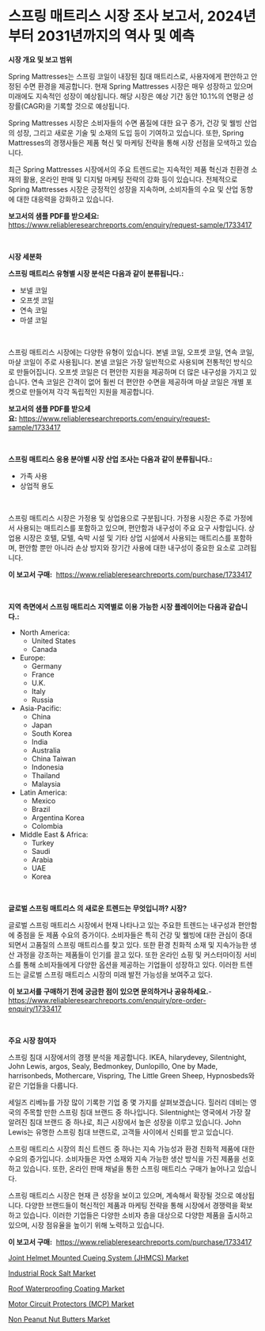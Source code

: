 <p><h1>스프링 매트리스 시장 조사 보고서, 2024년부터 2031년까지의 역사 및 예측</h1></p><p><strong>시장 개요 및 보고 범위</strong></p>
<p><p>Spring Mattresses는 스프링 코일이 내장된 침대 매트리스로, 사용자에게 편안하고 안정된 수면 환경을 제공합니다. 현재 Spring Mattresses 시장은 매우 성장하고 있으며 미래에도 지속적인 성장이 예상됩니다. 해당 시장은 예상 기간 동안 10.1%의 연평균 성장률(CAGR)을 기록할 것으로 예상됩니다. </p><p>Spring Mattresses 시장은 소비자들의 수면 품질에 대한 요구 증가, 건강 및 웰빙 산업의 성장, 그리고 새로운 기술 및 소재의 도입 등이 기여하고 있습니다. 또한, Spring Mattresses의 경쟁사들은 제품 혁신 및 마케팅 전략을 통해 시장 선점을 모색하고 있습니다. </p><p>최근 Spring Mattresses 시장에서의 주요 트렌드로는 지속적인 제품 혁신과 친환경 소재의 활용, 온라인 판매 및 디지털 마케팅 전략의 강화 등이 있습니다. 전체적으로 Spring Mattresses 시장은 긍정적인 성장을 지속하며, 소비자들의 수요 및 산업 동향에 대한 대응력을 강화하고 있습니다.</p></p>
<p><strong>보고서의 샘플 PDF를 받으세요:</strong> <a href="https://www.reliableresearchreports.com/enquiry/request-sample/1733417">https://www.reliableresearchreports.com/enquiry/request-sample/1733417</a></p>
<p>&nbsp;</p>
<p><strong>시장 세분화</strong></p>
<p><strong>스프링 매트리스 유형별 시장 분석은 다음과 같이 분류됩니다.:</strong></p>
<p><ul><li>보넬 코일</li><li>오프셋 코일</li><li>연속 코일</li><li>마셜 코일</li></ul></p>
<p>&nbsp;</p>
<p><p>스프링 매트리스 시장에는 다양한 유형이 있습니다. 본넬 코일, 오프셋 코일, 연속 코일, 마샬 코일이 주로 사용됩니다. 본넬 코일은 가장 일반적으로 사용되며 전통적인 방식으로 만들어집니다. 오프셋 코일은 더 편안한 지원을 제공하며 더 많은 내구성을 가지고 있습니다. 연속 코일은 간격이 없어 훨씬 더 편안한 수면을 제공하며 마샬 코일은 개별 포켓으로 만들어져 각각 독립적인 지원을 제공합니다.</p></p>
<p><strong>보고서의 샘플 PDF를 받으세요:</strong>&nbsp;<a href="https://www.reliableresearchreports.com/enquiry/request-sample/1733417">https://www.reliableresearchreports.com/enquiry/request-sample/1733417</a></p>
<p>&nbsp;</p>
<p><strong> 스프링 매트리스 응용 분야별 시장 산업 조사는 다음과 같이 분류됩니다.:</strong></p>
<p><ul><li>가족 사용</li><li>상업적 용도</li></ul></p>
<p>&nbsp;</p>
<p><p>스프링 매트리스 시장은 가정용 및 상업용으로 구분됩니다. 가정용 시장은 주로 가정에서 사용되는 매트리스를 포함하고 있으며, 편안함과 내구성이 주요 요구 사항입니다. 상업용 시장은 호텔, 모텔, 숙박 시설 및 기타 상업 시설에서 사용되는 매트리스를 포함하며, 편안함 뿐만 아니라 손상 방지와 장기간 사용에 대한 내구성이 중요한 요소로 고려됩니다.</p></p>
<p><strong>이 보고서 구매:</strong>&nbsp; <a href="https://www.reliableresearchreports.com/purchase/1733417">https://www.reliableresearchreports.com/purchase/1733417</a></p>
<p>&nbsp;</p>
<p><strong>지역 측면에서 스프링 매트리스 지역별로 이용 가능한 시장 플레이어는 다음과 같습니다.:</strong></p>
<p><ul>
    <li>
        North America:
        <ul>
            <li>United States</li>
            <li>Canada</li>
        </ul>
    </li>
    <li>
        Europe:
        <ul>
            <li>Germany</li>
            <li>France</li>
            <li>U.K.</li>
            <li>Italy</li>
            <li>Russia</li>
        </ul>
    </li>
    <li>
        Asia-Pacific:
        <ul>
            <li>China</li>
            <li>Japan</li>
            <li>South Korea</li>
            <li>India</li>
            <li>Australia</li>
            <li>China Taiwan</li>
            <li>Indonesia</li>
            <li>Thailand</li>
            <li>Malaysia</li>
        </ul>
    </li>
    <li>
        Latin America:
        <ul>
            <li>Mexico</li>
            <li>Brazil</li>
            <li>Argentina Korea</li>
            <li>Colombia</li>
        </ul>
    </li>
    <li>
        Middle East & Africa:
        <ul>
            <li>Turkey</li>
            <li>Saudi</li>
            <li>Arabia</li>
            <li>UAE</li>
            <li>Korea</li>
        </ul>
    </li>
    </ul></p>
<p>&nbsp;</p>
<p><strong>글로벌 스프링 매트리스 의 새로운 트렌드는 무엇입니까? 시장?</strong></p>
<p><p>글로벌 스프링 매트리스 시장에서 현재 나타나고 있는 주요한 트렌드는 내구성과 편안함에 중점을 둔 제품 수요의 증가이다. 소비자들은 특히 건강 및 웰빙에 대한 관심이 증대되면서 고품질의 스프링 매트리스를 찾고 있다. 또한 환경 친화적 소재 및 지속가능한 생산 과정을 강조하는 제품들이 인기를 끌고 있다. 또한 온라인 쇼핑 및 커스터마이징 서비스를 통해 소비자들에게 다양한 옵션을 제공하는 기업들이 성장하고 있다. 이러한 트렌드는 글로벌 스프링 매트리스 시장의 미래 발전 가능성을 보여주고 있다.</p></p>
<p><strong>이 보고서를 구매하기 전에 궁금한 점이 있으면 문의하거나 공유하세요.</strong>- <a href="https://www.reliableresearchreports.com/enquiry/pre-order-enquiry/1733417">https://www.reliableresearchreports.com/enquiry/pre-order-enquiry/1733417</a></p>
<p>&nbsp;</p>
<p><strong>주요 시장 참여자</strong></p>
<p><p>스프링 침대 시장에서의 경쟁 분석을 제공합니다. IKEA, hilarydevey, Silentnight, John Lewis, argos, Sealy, Bedmonkey, Dunlopillo, One by Made, harrisonbeds, Mothercare, Vispring, The Little Green Sheep, Hypnosbeds와 같은 기업들을 다룹니다. </p><p>세일즈 리베뉴를 가장 많이 기록한 기업 중 몇 가지를 살펴보겠습니다. 힐러리 데비는 영국의 주목할 만한 스프링 침대 브랜드 중 하나입니다. Silentnight는 영국에서 가장 잘 알려진 침대 브랜드 중 하나로, 최근 시장에서 높은 성장을 이루고 있습니다. John Lewis는 유명한 스프링 침대 브랜드로, 고객들 사이에서 신뢰를 받고 있습니다. </p><p>스프링 매트리스 시장의 최신 트렌드 중 하나는 지속 가능성과 환경 친화적 제품에 대한 수요의 증가입니다. 소비자들은 자연 소재와 지속 가능한 생산 방식을 가진 제품을 선호하고 있습니다. 또한, 온라인 판매 채널을 통한 스프링 매트리스 구매가 늘어나고 있습니다. </p><p>스프링 매트리스 시장은 현재 큰 성장을 보이고 있으며, 계속해서 확장될 것으로 예상됩니다. 다양한 브랜드들이 혁신적인 제품과 마케팅 전략을 통해 시장에서 경쟁력을 확보하고 있습니다. 이러한 기업들은 다양한 소비자 층을 대상으로 다양한 제품을 출시하고 있으며, 시장 점유율을 높이기 위해 노력하고 있습니다.</p></p>
<p><strong>이 보고서 구매:</strong>&nbsp;&nbsp;<a href="https://www.reliableresearchreports.com/purchase/1733417">https://www.reliableresearchreports.com/purchase/1733417</a></p>
<p><p><a href="https://cautious-neon-760.notion.site/Joint-Helmet-Mounted-Cueing-System-JHMCS-Market-Size-Furnishes-Valuable-Information-Encompassing-M-fe8f6dbdf22f46e3adf6a1649c3c3f13">Joint Helmet Mounted Cueing System (JHMCS) Market</a></p><p><a href="https://view.publitas.com/reportprime-1/global-industrial-rock-salt-market-size-and-market-trends-insights-and-projections-from-2024-to-2031/">Industrial Rock Salt Market</a></p><p><a href="https://view.publitas.com/reportprime-1/roof-waterproofing-coating-market-research-report-unlocks-analysis-on-the-market-financial-status-market-size-and-market-revenue-upto-2031/">Roof Waterproofing Coating Market</a></p><p><a href="https://spotless-saver-8fd.notion.site/Motor-Circuit-Protectors-MCP-Market-Analysis-and-Market-Size-Global-Industry-Overview-Market-Seg-ac86f49a39d0489c903593a91b966661">Motor Circuit Protectors (MCP) Market</a></p><p><a href="https://github.com/joannagoyvaerts/Market-Research-Report-List-1/blob/main/non-peanut-nut-butters-market.md">Non Peanut Nut Butters Market</a></p></p>

